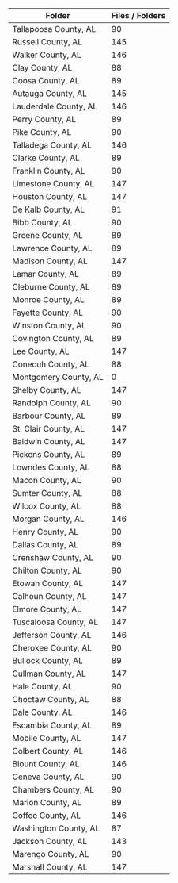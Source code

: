 | Folder                |   Files / Folders |
|-----------------------|-------------------|
| Tallapoosa County, AL |                90 |
| Russell County, AL    |               145 |
| Walker County, AL     |               146 |
| Clay County, AL       |                88 |
| Coosa County, AL      |                89 |
| Autauga County, AL    |               145 |
| Lauderdale County, AL |               146 |
| Perry County, AL      |                89 |
| Pike County, AL       |                90 |
| Talladega County, AL  |               146 |
| Clarke County, AL     |                89 |
| Franklin County, AL   |                90 |
| Limestone County, AL  |               147 |
| Houston County, AL    |               147 |
| De Kalb County, AL    |                91 |
| Bibb County, AL       |                90 |
| Greene County, AL     |                89 |
| Lawrence County, AL   |                89 |
| Madison County, AL    |               147 |
| Lamar County, AL      |                89 |
| Cleburne County, AL   |                89 |
| Monroe County, AL     |                89 |
| Fayette County, AL    |                90 |
| Winston County, AL    |                90 |
| Covington County, AL  |                89 |
| Lee County, AL        |               147 |
| Conecuh County, AL    |                88 |
| Montgomery County, AL |                 0 |
| Shelby County, AL     |               147 |
| Randolph County, AL   |                90 |
| Barbour County, AL    |                89 |
| St. Clair County, AL  |               147 |
| Baldwin County, AL    |               147 |
| Pickens County, AL    |                89 |
| Lowndes County, AL    |                88 |
| Macon County, AL      |                90 |
| Sumter County, AL     |                88 |
| Wilcox County, AL     |                88 |
| Morgan County, AL     |               146 |
| Henry County, AL      |                90 |
| Dallas County, AL     |                89 |
| Crenshaw County, AL   |                90 |
| Chilton County, AL    |                90 |
| Etowah County, AL     |               147 |
| Calhoun County, AL    |               147 |
| Elmore County, AL     |               147 |
| Tuscaloosa County, AL |               147 |
| Jefferson County, AL  |               146 |
| Cherokee County, AL   |                90 |
| Bullock County, AL    |                89 |
| Cullman County, AL    |               147 |
| Hale County, AL       |                90 |
| Choctaw County, AL    |                88 |
| Dale County, AL       |               146 |
| Escambia County, AL   |                89 |
| Mobile County, AL     |               147 |
| Colbert County, AL    |               146 |
| Blount County, AL     |               146 |
| Geneva County, AL     |                90 |
| Chambers County, AL   |                90 |
| Marion County, AL     |                89 |
| Coffee County, AL     |               146 |
| Washington County, AL |                87 |
| Jackson County, AL    |               143 |
| Marengo County, AL    |                90 |
| Marshall County, AL   |               147 |
